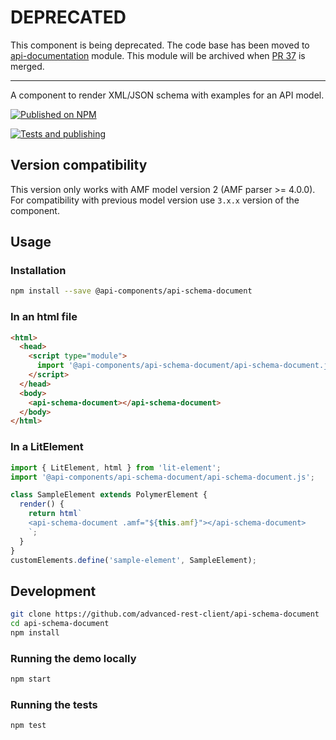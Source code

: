# DEPRECATED

This component is being deprecated. The code base has been moved to [api-documentation](https://github.com/advanced-rest-client/api-documentation) module. This module will be archived when [PR 37](https://github.com/advanced-rest-client/api-documentation/pull/37) is merged.

-----

A component to render XML/JSON schema with examples for an API model.

[![Published on NPM](https://img.shields.io/npm/v/@api-components/api-schema-document.svg)](https://www.npmjs.com/package/@api-components/api-schema-document)

[![Tests and publishing](https://github.com/advanced-rest-client/api-schema-document/actions/workflows/deployment.yml/badge.svg)](https://github.com/advanced-rest-client/api-schema-document/actions/workflows/deployment.yml)

## Version compatibility

This version only works with AMF model version 2 (AMF parser >= 4.0.0).
For compatibility with previous model version use `3.x.x` version of the component.

## Usage

### Installation

```sh
npm install --save @api-components/api-schema-document
```

### In an html file

```html
<html>
  <head>
    <script type="module">
      import '@api-components/api-schema-document/api-schema-document.js';
    </script>
  </head>
  <body>
    <api-schema-document></api-schema-document>
  </body>
</html>
```

### In a LitElement

```js
import { LitElement, html } from 'lit-element';
import '@api-components/api-schema-document/api-schema-document.js';

class SampleElement extends PolymerElement {
  render() {
    return html`
    <api-schema-document .amf="${this.amf}"></api-schema-document>
    `;
  }
}
customElements.define('sample-element', SampleElement);
```

## Development

```sh
git clone https://github.com/advanced-rest-client/api-schema-document
cd api-schema-document
npm install
```

### Running the demo locally

```sh
npm start
```

### Running the tests

```sh
npm test
```
